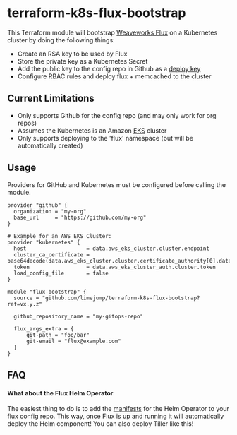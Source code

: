 # terraform-k8s-flux-bootstrap

This Terraform module will bootstrap [Weaveworks Flux][1] on a Kubernetes
cluster by doing the following things:

- Create an RSA key to be used by Flux
- Store the private key as a Kubernetes Secret
- Add the public key to the config repo in Github as a [deploy key][2]
- Configure RBAC rules and deploy flux + memcached to the cluster


## Current Limitations

- Only supports Github for the config repo (and may only work for org repos)
- Assumes the Kubernetes is an Amazon [EKS][3] cluster
- Only supports deploying to the 'flux' namespace (but will be
    automatically created)


## Usage

Providers for GitHub and Kubernetes must be configured before calling the
module.

```hcl
provider "github" {
  organization = "my-org"
  base_url     = "https://github.com/my-org"
}

# Example for an AWS EKS Cluster:
provider "kubernetes" {
  host                   = data.aws_eks_cluster.cluster.endpoint
  cluster_ca_certificate = base64decode(data.aws_eks_cluster.cluster.certificate_authority[0].data)
  token                  = data.aws_eks_cluster_auth.cluster.token
  load_config_file       = false
}

module "flux-bootstrap" {
  source = "github.com/limejump/terraform-k8s-flux-bootstrap?ref=vx.y.z"

  github_repository_name = "my-gitops-repo"

  flux_args_extra = {
      git-path = "foo/bar"
      git-email = "flux@example.com"
  }
}
```


## FAQ

#### What about the Flux Helm Operator

The easiest thing to do is to add the [manifests][4] for the Helm Operator to
your flux config repo. This way, once Flux is up and running it will
automatically deploy the Helm component! You can also deploy Tiller like this!


[1]: https://github.com/weaveworks/flux/
[2]: https://developer.github.com/v3/guides/managing-deploy-keys/#deploy-keys
[3]: https://aws.amazon.com/eks/
[4]: https://github.com/weaveworks/flux/tree/master/deploy-helm
